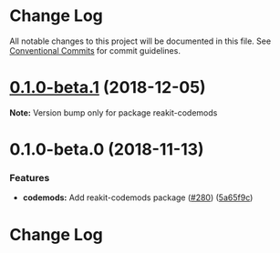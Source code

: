 # Change Log

All notable changes to this project will be documented in this file.
See [Conventional Commits](https://conventionalcommits.org) for commit guidelines.

# [0.1.0-beta.1](https://github.com/reakit/reakit/tree/master/packages/reakit-codemods/compare/reakit-codemods@0.1.0-beta.0...reakit-codemods@0.1.0-beta.1) (2018-12-05)

**Note:** Version bump only for package reakit-codemods





# 0.1.0-beta.0 (2018-11-13)


### Features

* **codemods:** Add reakit-codemods package ([#280](https://github.com/reakit/reakit/tree/master/packages/reakit-codemods/issues/280)) ([5a65f9c](https://github.com/reakit/reakit/tree/master/packages/reakit-codemods/commit/5a65f9c))





# Change Log
